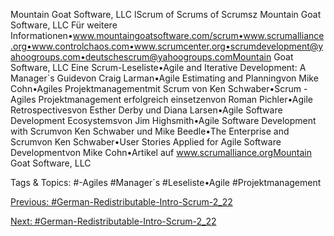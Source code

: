 Mountain Goat Software, LLC
lScrum of Scrums of Scrumsz
Mountain Goat Software, LLC
Für weitere Informationen•www.mountaingoatsoftware.com/scrum•www.scrumalliance.org•www.controlchaos.com•www.scrumcenter.org•scrumdevelopment@yahoogroups.com•deutschescrum@yahoogroups.comMountain Goat Software, LLC
Eine Scrum-Leseliste•Agile and Iterative Development: A Manager`s Guidevon Craig Larman•Agile Estimating and Planningvon Mike Cohn•Agiles Projektmanagementmit Scrum von Ken Schwaber•Scrum -Agiles Projektmanagement erfolgreich einsetzenvon Roman Pichler•Agile Retrospectivesvon Esther Derby und Diana Larsen•Agile Software Development Ecosystemsvon Jim Highsmith•Agile Software Development with Scrumvon Ken Schwaber und Mike Beedle•The Enterprise and Scrumvon Ken Schwaber•User Stories Applied for Agile Software Developmentvon Mike Cohn•Artikel auf www.scrumalliance.orgMountain Goat Software, LLC

   Tags & Topics:
   #-Agiles
   #Manager`s
   #Leseliste•Agile
   #Projektmanagement

[Previous: #German-Redistributable-Intro-Scrum-2_22](German-Redistributable-Intro-Scrum-2_22.md)

[Next: #German-Redistributable-Intro-Scrum-2_22](German-Redistributable-Intro-Scrum-2_22.md)
